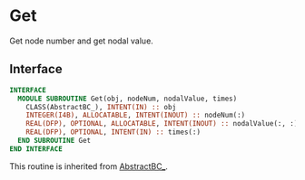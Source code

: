 # Get

Get node number and get nodal value.

## Interface

```fortran
INTERFACE
  MODULE SUBROUTINE Get(obj, nodeNum, nodalValue, times)
    CLASS(AbstractBC_), INTENT(IN) :: obj
    INTEGER(I4B), ALLOCATABLE, INTENT(INOUT) :: nodeNum(:)
    REAL(DFP), OPTIONAL, ALLOCATABLE, INTENT(INOUT) :: nodalValue(:, :)
    REAL(DFP), OPTIONAL, INTENT(IN) :: times(:)
  END SUBROUTINE Get
END INTERFACE
```

This routine is inherited from [AbstractBC_](../AbstractBC/AbstractBC_.md).

